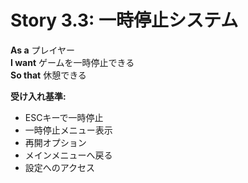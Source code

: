 # Story 3.3: 一時停止システム
**As a** プレイヤー  
**I want** ゲームを一時停止できる  
**So that** 休憩できる

**受け入れ基準:**
- ESCキーで一時停止
- 一時停止メニュー表示
- 再開オプション
- メインメニューへ戻る
- 設定へのアクセス
